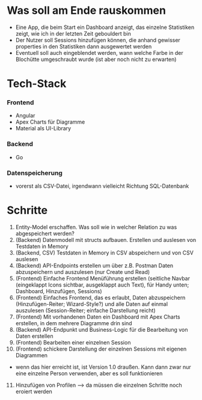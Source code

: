 # Was soll  am Ende rauskommen
- Eine App, die beim Start ein Dashboard anzeigt, das einzelne Statistiken zeigt, wie ich in der letzten Zeit gebouldert bin
- Der Nutzer soll Sessions hinzufügen können, die anhand gewisser properties in den Statistiken dann ausgewertet werden
- Eventuell soll auch eingeblendet werden, wann welche Farbe in der Blochütte umgeschraubt wurde (ist aber noch nicht zu erwarten)

# Tech-Stack
### Frontend
- Angular
- Apex Charts für Diagramme
- Material als UI-Library

### Backend
- Go

### Datenspeicherung
- vorerst als CSV-Datei, irgendwann vielleicht Richtung SQL-Datenbank


# Schritte
1. Entity-Model erschaffen. Was soll wie in welcher Relation zu was abgespeichert werden?
2. (Backend) Datenmodell mit structs aufbauen. Erstellen und auslesen von Testdaten in Memory
3. (Backend, CSV) Testdaten in Memory in CSV abspeichern und von CSV auslesen
4. (Backend) API-Endpoints erstellen um über z.B. Postman Daten abzuspeichern und auszulesen (nur Create und Read)
5. (Frontend) Einfache Frontend Menüführung erstellen (seitliche Navbar (eingeklappt Icons sichtbar, ausgeklappt auch Text), für Handy unten; Dashboard, Hinzufügen, Sessions)
6. (Frontend) Einfaches Frontend, das es erlaubt, Daten abzuspeichern (Hinzufügen-Reiter; Wizard-Style?) und alle Daten auf einmal auszulesen (Session-Reiter; einfache Darstellung reicht)
7. (Frontend) Mit vorhandenen Daten ein Dashboard mit Apex Charts erstellen, in dem mehrere Diagramme drin sind
8. (Backend) API-Endpunkt und Business-Logic für die Bearbeitung von Daten erstellen
9. (Frontend) Bearbeiten einer einzelnen Session
10. (Frontend) schickere Darstellung der einzelnen Sessions mit eigenen Diagrammen 
- wenn das hier erreicht ist, ist Version 1.0 draußen. Kann dann zwar nur eine einzelne Person verwenden, aber es soll funktionieren
11. Hinzufügen von Profilen --> da müssen die einzelnen Schritte noch eroiert werden